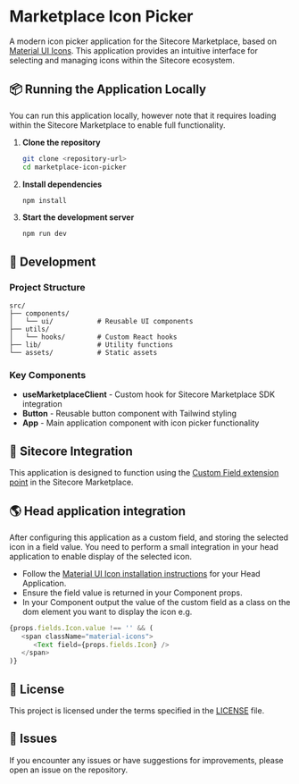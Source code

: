 # Marketplace Icon Picker

A modern icon picker application for the Sitecore Marketplace, based on [Material UI Icons](https://mui.com/material-ui/material-icons/). This application provides an intuitive interface for selecting and managing icons within the Sitecore ecosystem.

## 📦 Running the Application Locally
You can run this application locally, however note that it requires loading within the Sitecore Marketplace to enable full functionality.

1. **Clone the repository**
   ```bash
   git clone <repository-url>
   cd marketplace-icon-picker
   ```

2. **Install dependencies**
   ```bash
   npm install
   ```

3. **Start the development server**
   ```bash
   npm run dev
   ```

## 🔧 Development

### Project Structure
```
src/
├── components/
│   └── ui/           # Reusable UI components
├── utils/
│   └── hooks/        # Custom React hooks
├── lib/              # Utility functions
└── assets/           # Static assets
```

### Key Components
- **useMarketplaceClient** - Custom hook for Sitecore Marketplace SDK integration
- **Button** - Reusable button component with Tailwind styling
- **App** - Main application component with icon picker functionality


## 🔗 Sitecore Integration

This application is designed to function using the [Custom Field extension point](https://doc.sitecore.com/mp/en/developers/marketplace/page-builder-custom-fields.html) in the Sitecore Marketplace.


## 🌎 Head application integration
After configuring this application as a custom field, and storing the selected icon in a field value. You need to perform a small integration in your head application to enable display of the selected icon.

- Follow the [Material UI Icon installation instructions](https://mui.com/material-ui/getting-started/installation/) for your Head Application.
- Ensure the field value is returned in your Component props.
- In your Component output the value of the custom field as a class on the dom element you want to display the icon e.g.

```ts
{props.fields.Icon.value !== '' && (
   <span className="material-icons">
      <Text field={props.fields.Icon} />
   </span>
)}
```

## 📝 License

This project is licensed under the terms specified in the [LICENSE](LICENSE) file.

## 🐛 Issues

If you encounter any issues or have suggestions for improvements, please open an issue on the repository.
